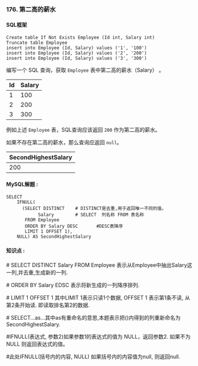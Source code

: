 ### 176.  第二高的薪水

#### SQL框架

```mysql
Create table If Not Exists Employee (Id int, Salary int)
Truncate table Employee
insert into Employee (Id, Salary) values ('1', '100')
insert into Employee (Id, Salary) values ('2', '200')
insert into Employee (Id, Salary) values ('3', '300')
```

编写一个 SQL 查询，获取 `Employee` 表中第二高的薪水（Salary） 。

| Id   | Salary |
| ---- | ------ |
| 1    | 100    |
| 2    | 200    |
| 3    | 300    |

例如上述 `Employee` 表，SQL查询应该返回 `200` 作为第二高的薪水。

如果不存在第二高的薪水，那么查询应返回 `null`。

| SecondHighestSalary |
| ------------------- |
| 200                 |

#### MySQL解题  :

```mysql
SELECT
    IFNULL(
      (SELECT DISTINCT    # DISTINCT是去重,用于返回唯一不同的值。
            Salary        # SELECT  列名称 FROM 表名称 
       FROM Employee
       ORDER BY Salary DESC       #DESC表降序 
       LIMIT 1 OFFSET 1),
    NULL) AS SecondHighestSalary

```

#### 知识点 :

\# SELECT DISTINCT Salary FROM Employee 表示从Employee中抽出Salary这一列,并去重,生成新的一列.

\# ORDER BY Salary EDSC 表示将新生成的一列降序排列.

\# LIMIT 1 OFFSET 1 其中LIMIT 1表示只读1个数据, OFFSET 1 表示第1条不读, 从第2条开始读. 即读取排名第2的数据.

\# SELECT...as...其中as有重命名的意思,本题表示把()内得到的列重新命名为SecondHighestSalary.

\#IFNULL(表达式, 参数2)如果参数1的表达式的值为 NULL，返回参数2. 如果不为 NULL 则返回表达式的值。

\#此处IFNULL(括号内的内容, NULL) 如果括号内的内容值为null, 则返回null.

